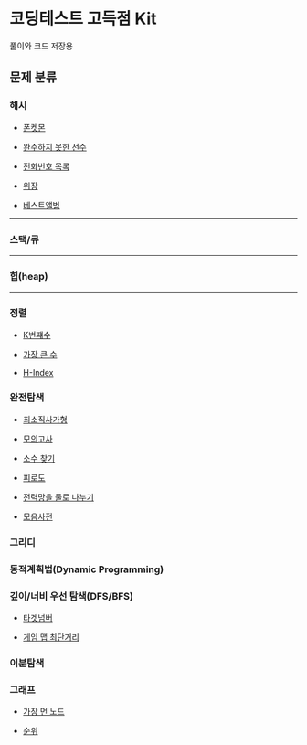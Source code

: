 # 코딩테스트 고득점 Kit

풀이와 코드 저장용
<br/>

## 문제 분류

### 해시

- [폰켓몬](https://github.com/BOLTB0X/Swift_Study/blob/main/고득점%20kit/해시/폰켓몬/README.md)
  <br/>

- [완주하지 못한 선수](https://github.com/BOLTB0X/Swift_Study/tree/main/고득점%20kit/해시/완주하지%20못한%20선수)
  <br/>

- [전화번호 목록]()
  <br/>

- [위장]()
  <br/>

- [베스트앨범]()
  <br/>

---

### 스택/큐

---

### 힙(heap)

---

### 정렬

- [K번쨰수](https://github.com/BOLTB0X/Swift_Study/tree/main/고득점%20kit/정렬/K번째수)
  <br/>

- [가장 큰 수](https://github.com/BOLTB0X/Swift_Study/blob/main/고득점%20kit/정렬/가장%20큰%20수/README.md)
  <br/>

- [H-Index](https://github.com/BOLTB0X/Swift_Study/tree/main/고득점%20kit/정렬/H-Index)
  <br/>

### 완전탐색

- [최소직사가형](https://github.com/BOLTB0X/Swift_Study/tree/main/고득점%20kit/완전탐색/최소직사각형)
  <br/>

- [모의고사](https://github.com/BOLTB0X/Swift_Study/tree/main/고득점%20kit/완전탐색/모의고사)
  <br/>

- [소수 찾기](https://github.com/BOLTB0X/Swift_Study/tree/main/고득점%20kit/완전탐색/모의고사)
  <br/>

- [피로도](https://github.com/BOLTB0X/Swift_Study/tree/main/고득점%20kit/완전탐색/모의고사)
  <br/>

- [전력망을 둘로 나누기](https://github.com/BOLTB0X/Swift_Study/tree/main/고득점%20kit/완전탐색/전력망을%20둘로%20나누기)
  <br/>

- [모음사전](https://github.com/BOLTB0X/Swift_Study/tree/main/고득점%20kit/완전탐색/모음%20사전)
  <br/>

### 그리디

### 동적계획법(Dynamic Programming)

### 깊이/너비 우선 탐색(DFS/BFS)

- [타겟넘버](https://github.com/BOLTB0X/Swift_Study/tree/main/고득점%20kit/DFSBFS/타겟%20넘버)
  <br/>

- [게임 맵 최단거리](https://github.com/BOLTB0X/Swift_Study/tree/main/고득점%20kit/DFSBFS/게임%20맵%20최단거리)
  <br/>

### 이분탐색

### 그래프

- [가장 먼 노드](https://github.com/BOLTB0X/Swift_Study/tree/main/고득점%20kit/그래프/가장%20먼%20노드)
  <br/>

- [순위](https://github.com/BOLTB0X/Swift_Study/tree/main/고득점%20kit/그래프/순위)
  <br/>
